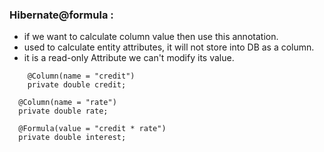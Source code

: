 ### Hibernate@formula :
  - if we want to calculate column value then use this annotation.
  - used to calculate entity attributes, it will not store into DB as a column.
  - it is a read-only Attribute we can't modify its value.
  ```
	  @Column(name = "credit")
	  private double credit;

  	@Column(name = "rate")
  	private double rate;

  	@Formula(value = "credit * rate")
  	private double interest;
  ```
  